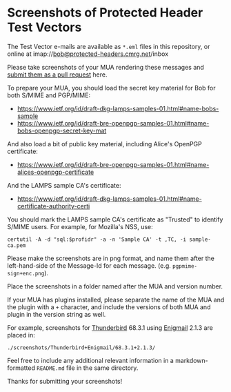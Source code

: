 Screenshots of Protected Header Test Vectors
============================================

The Test Vector e-mails are available as `*.eml` files in this
repository, or online at imap://bob@protected-headers.cmrg.net/inbox

Please take screenshots of your MUA rendering these messages and
[submit them as a pull
request](https://github.com/autocrypt/protected-headers/pulls) here.

To prepare your MUA, you should load the secret key material for Bob
for both S/MIME and PGP/MIME:

 - https://www.ietf.org/id/draft-dkg-lamps-samples-01.html#name-bobs-sample
 - https://www.ietf.org/id/draft-bre-openpgp-samples-01.html#name-bobs-openpgp-secret-key-mat

And also load a bit of public key material, including Alice's OpenPGP
certificate:

 - https://www.ietf.org/id/draft-bre-openpgp-samples-01.html#name-alices-openpgp-certificate

And the LAMPS sample CA's certificate:

 - https://www.ietf.org/id/draft-dkg-lamps-samples-01.html#name-certificate-authority-certi

You should mark the LAMPS sample CA's certificate as "Trusted" to
identify S/MIME users.  For example, for Mozilla's NSS, use:

    certutil -A -d "sql:$profidr" -a -n 'Sample CA' -t ,TC, -i sample-ca.pem

Please make the screenshots are in png format, and name them after the
left-hand-side of the Message-Id for each message.
(e.g. `pgpmime-sign+enc.png`).

Place the screenshots in a folder named after the MUA and version number.

If your MUA has plugins installed, please separate the name of the MUA
and the plugin with a `+` character, and include the versions of both
MUA and plugin in the version string as well.

For example, screenshots for
[Thunderbird](https://www.thunderbird.net/) 68.3.1 using
[Enigmail](https://enigmail.net) 2.1.3 are placed in:

    ./screenshots/Thunderbird+Enigmail/68.3.1+2.1.3/

Feel free to include any additional relevant information in a
markdown-formatted `README.md` file in the same directory.

Thanks for submitting your screenshots!
